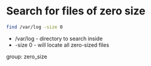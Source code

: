 # Search for files of zero size

```bash
find /var/log -size 0
```

- /var/log - directory to search inside
- -size 0 - will locate all zero-sized files

group: zero_size
